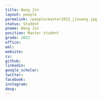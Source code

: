 ```yaml
---
title: Wang Jin
layout: people
permalink: /people/master2022_jinwang.jpg
status: Student
pname: Wang Jin
position: Master student
grade: 2022
office: 
eml: 
website: 
cv: 
github: 
linkedin:
google_scholar: 
twitter: 
facebook: 
instagram:
desp: 
---
```

